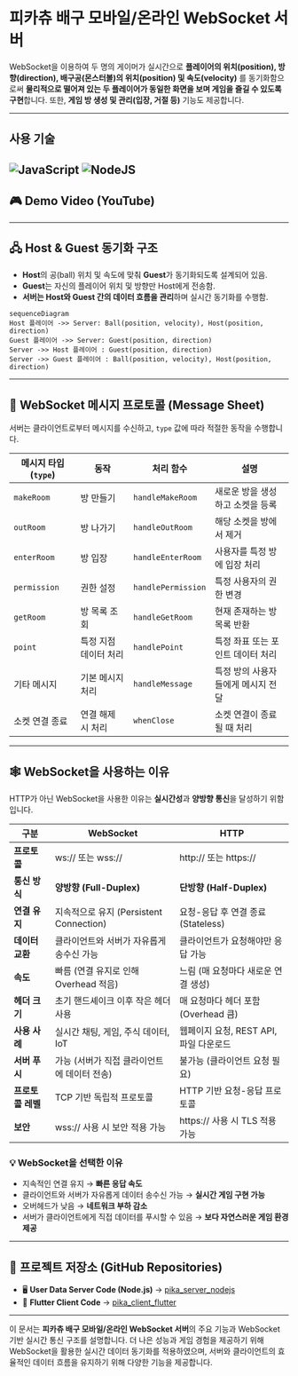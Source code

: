 # **피카츄 배구 모바일/온라인 WebSocket 서버**

WebSocket을 이용하여 두 명의 게이머가 실시간으로 **플레이어의 위치(position), 방향(direction), 배구공(몬스터볼)의 위치(position) 및 속도(velocity)** 를 동기화함으로써 **물리적으로 떨어져 있는 두 플레이어가 동일한 화면을 보며 게임을 즐길 수 있도록 구현**합니다. 또한, **게임 방 생성 및 관리(입장, 거절 등)** 기능도 제공합니다.

---

## 사용 기술

![JavaScript](https://img.shields.io/badge/javascript-%23323330.svg?style=for-the-badge&logo=javascript&logoColor=%23F7DF1E)
![NodeJS](https://img.shields.io/badge/node.js-6DA55F?style=for-the-badge&logo=node.js&logoColor=white) 
---

## **🎮 Demo Video (YouTube)**


---

## **🖧 Host & Guest 동기화 구조**

- **Host**의 공(ball) 위치 및 속도에 맞춰 **Guest**가 동기화되도록 설계되어 있음.
- **Guest**는 자신의 플레이어 위치 및 방향만 Host에게 전송함.
- **서버는 Host와 Guest 간의 데이터 흐름을 관리**하며 실시간 동기화를 수행함.

```mermaid
sequenceDiagram
Host 플레이어 ->> Server: Ball(position, velocity), Host(position, direction)
Guest 플레이어 ->> Server: Guest(position, direction)
Server ->> Host 플레이어 : Guest(position, direction)
Server ->> Guest 플레이어 : Ball(position, velocity), Host(position, direction)
```

---

## **📩 WebSocket 메시지 프로토콜 (Message Sheet)**

서버는 클라이언트로부터 메시지를 수신하고, `type` 값에 따라 적절한 동작을 수행합니다.

| 메시지 타입 (`type`) | 동작           | 처리 함수              | 설명                  |
| --------------- | ------------ | ------------------ | ------------------- |
| `makeRoom`      | 방 만들기        | `handleMakeRoom`   | 새로운 방을 생성하고 소켓을 등록  |
| `outRoom`       | 방 나가기        | `handleOutRoom`    | 해당 소켓을 방에서 제거       |
| `enterRoom`     | 방 입장         | `handleEnterRoom`  | 사용자를 특정 방에 입장 처리    |
| `permission`    | 권한 설정        | `handlePermission` | 특정 사용자의 권한 변경       |
| `getRoom`       | 방 목록 조회      | `handleGetRoom`    | 현재 존재하는 방 목록 반환     |
| `point`         | 특정 지점 데이터 처리 | `handlePoint`      | 특정 좌표 또는 포인트 데이터 처리 |
| 기타 메시지          | 기본 메시지 처리    | `handleMessage`    | 특정 방의 사용자들에게 메시지 전달 |
| 소켓 연결 종료        | 연결 해제 시 처리   | `whenClose`        | 소켓 연결이 종료될 때 처리     |

---

## **🕸️ WebSocket을 사용하는 이유**

HTTP가 아닌 WebSocket을 사용한 이유는 **실시간성**과 **양방향 통신**을 달성하기 위함입니다.

| 구분          | WebSocket                        | HTTP                       |
| ----------- | -------------------------------- | -------------------------- |
| **프로토콜**    | ws\:// 또는 wss\://                | http\:// 또는 https\://      |
| **통신 방식**   | **양방향 (Full-Duplex)**            | **단방향 (Half-Duplex)**      |
| **연결 유지**   | 지속적으로 유지 (Persistent Connection) | 요청-응답 후 연결 종료 (Stateless)  |
| **데이터 교환**  | 클라이언트와 서버가 자유롭게 송수신 가능           | 클라이언트가 요청해야만 응답 가능         |
| **속도**      | 빠름 (연결 유지로 인해 Overhead 적음)       | 느림 (매 요청마다 새로운 연결 생성)      |
| **헤더 크기**   | 초기 핸드셰이크 이후 작은 헤더 사용             | 매 요청마다 헤더 포함 (Overhead 큼)  |
| **사용 사례**   | 실시간 채팅, 게임, 주식 데이터, IoT          | 웹페이지 요청, REST API, 파일 다운로드 |
| **서버 푸시**   | 가능 (서버가 직접 클라이언트에 데이터 전송)        | 불가능 (클라이언트 요청 필요)          |
| **프로토콜 레벨** | TCP 기반 독립적 프로토콜                  | HTTP 기반 요청-응답 프로토콜         |
| **보안**      | wss\:// 사용 시 보안 적용 가능            | https\:// 사용 시 TLS 적용 가능   |

### **💡 WebSocket을 선택한 이유**

- 지속적인 연결 유지 → **빠른 응답 속도**
- 클라이언트와 서버가 자유롭게 데이터 송수신 가능 → **실시간 게임 구현 가능**
- 오버헤드가 낮음 → **네트워크 부하 감소**
- 서버가 클라이언트에게 직접 데이터를 푸시할 수 있음 → **보다 자연스러운 게임 환경 제공**

---

## **🔗 프로젝트 저장소 (GitHub Repositories)**

- 🖥️ **User Data Server Code (Node.js)** → [pika\_server\_nodejs](https://github.com/Sam-Ryong/pika_server_nodejs)
- 📱 **Flutter Client Code** → [pika\_client\_flutter](https://github.com/Sam-Ryong/pika_client_flutter)

---

이 문서는 **피카츄 배구 모바일/온라인 WebSocket 서버**의 주요 기능과 WebSocket 기반 실시간 통신 구조를 설명합니다. 더 나은 성능과 게임 경험을 제공하기 위해 WebSocket을 활용한 실시간 데이터 동기화를 적용하였으며, 서버와 클라이언트의 효율적인 데이터 흐름을 유지하기 위해 다양한 기능을 제공합니다.

